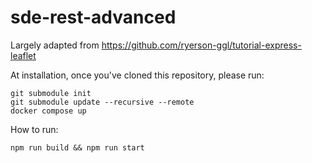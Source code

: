 # sde-rest-advanced

Largely adapted from https://github.com/ryerson-ggl/tutorial-express-leaflet

At installation, once you've cloned this repository, please run:

```shell
git submodule init
git submodule update --recursive --remote
docker compose up
```

How to run:

```
npm run build && npm run start
```
